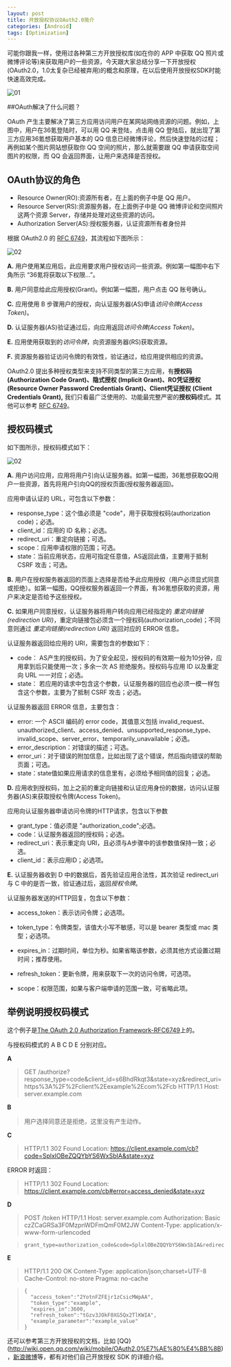```yaml
---
layout: post
title: 开放授权协议OAuth2.0简介
categories: [Android]
tags: [Optimization]
---
```


可能你跟我一样，使用过各种第三方开放授权库(如在你的 APP 中获取 QQ 照片或微博评论等)来获取用户的一些资源，今天跟大家总结分享一下开放授权(OAuth2.0，1.0太复杂已经被弃用)的概念和原理，在以后使用开放授权SDK时能快速高效完成。

![01](/album/2015/2015-01-09-introduce-to-oath2-1.png)

##OAuth解决了什么问题？

OAuth 产生主要解决了第三方应用访问用户在某网站网络资源的问题。例如，上图中，用户在36氪登陆时，可以用 QQ 来登陆，点击用 QQ 登陆后，就出现了第三方应用36氪想获取用户基本的 QQ 信息已经微博评论，然后快速登陆的过程；再例如某个图片网站想获取你 QQ 空间的照片，那么就需要跟 QQ 申请获取空间图片的权限，而 QQ 会返回界面，让用户来选择是否授权。


## OAuth协议的角色

- Resource Owner(RO):资源所有者，在上面的例子中是 QQ 用户。
- Resource Server(RS):资源服务器，在上面例子中是 QQ 微博评论和空间照片这两个资源 Server，存储并处理对这些资源的访问。
- Authorization Server(AS):授权服务器，认证资源所有者身份并



根据 OAuth2.0 的 [RFC 6749](https://tools.ietf.org/html/rfc6749)，其流程如下图所示：

![02](/album/2015/2015-01-09-introduce-to-oath2-2.png)


**A.** 用户使用某应用后，此应用要求用户授权访问一些资源。例如第一幅图中右下角所示 “36氪将获取以下权限...”。

**B.** 用户同意给此应用授权(Grant)。例如第一幅图，用户点击 QQ 账号确认。

**C.** 应用使用 B 步骤用户的授权，向认证服务器(AS)申请*访问令牌(Access Token)*。

**D.** 认证服务器(AS)验证通过后，向应用返回*访问令牌(Access Token)*。

**E.**  应用使用获取到的*访问令牌*，向资源服务器(RS)获取资源。

**F.** 资源服务器验证访问令牌的有效性，验证通过，给应用提供相应的资源。


OAuth2.0 提出多种授权类型来支持不同类型的第三方应用，有**授权码(Authorization Code Grant)、隐式授权 (Implicit Grant)、RO凭证授权 (Resource Owner Password Credentials Grant)、Client凭证授权 (Client Credentials Grant),** 我们只看最广泛使用的、功能最完整严密的**授权码**模式。其他可以参考 [RFC 6749](https://tools.ietf.org/html/rfc6749)。



## 授权码模式

如下图所示，授权码模式如下：

![02](/album/2015/2015-01-09-introduce-to-oath2-3.png)


**A.** 用户访问应用，应用将用户引向认证服务器。如第一幅图，36氪想获取QQ用户一些资源，首先将用户引向QQ的授权页面(授权服务器返回)。

应用申请认证的 URL，可包含以下参数：

- response_type：这个值必须是 "code"，用于获取授权码(authorization code)；必选。
- client_id：应用的 ID 名称；必选。
- redirect_uri：重定向链接；可选。
- scope：应用申请权限的范围；可选。
- state：当前应用状态，应用可指定任意值，AS返回此值，主要用于抵制 CSRF 攻击；可选。

**B.** 用户在授权服务器返回的页面上选择是否给予此应用授权（用户必须显式同意或拒绝）。如第一幅图，QQ授权服务器返回一个界面，有36氪想获取的资源，用户来决定是否给予这些授权。

**C.** 如果用户同意授权，认证服务器将用户转向应用已经指定的 *重定向链接(redirection URI)*，重定向链接包必须含一个授权码(authorization_code)；不同意则通过 *重定向链接(redirection URI)* 返回对应的 ERROR 信息。

认证服务器返回给应用的 URI，需要包含的参数如下：

- code： AS产生的授权码，为了安全起见，授权码的有效期一般为10分钟，应用拿到后只能使用一次；多余一次 AS 拒绝服务。授权码与应用 ID 以及重定向 URL 一一对应；必选。
- state： 若应用的请求中包含这个参数，认证服务器的回应也必须一模一样包含这个参数，主要为了抵制 CSRF 攻击；必选。

认证服务器返回 ERROR 信息，主要包含：

- error: 一个 ASCII 编码的 error code，其值意义包括 invalid_request、unauthorized_client、access_denied、unsupported_response_type、invalid_scope、server_error、temporarily_unavailable；必选。
- error_description：对错误的描述；可选。
- error_uri：对于错误的附加信息，比如出现了这个错误，然后指向错误的帮助页面；可选。
- state：state值如果应用请求的信息里有，必须给予相同值的回复；必选。

**D.** 应用收到授权码，加上之前的重定向链接和认证应用身份的数据，访问认证服务器(AS)来获取授权令牌(Access Token)。

应用向认证服务器申请访问令牌的HTTP请求，包含以下参数

- grant_type：值必须是 "authorization_code";必选。
- code：认证服务器返回的授权码；必选。
- redirect_uri：表示重定向 URI，且必须与A步骤中的该参数值保持一致；必选。
- client_id：表示应用ID；必选项。

**E.** 认证服务器收到 D 中的数据后，首先验证应用合法性，其次验证 redirect_uri 与 C 中的是否一致，验证通过后，返回*授权令牌*。

认证服务器发送的HTTP回复，包含以下参数：

- access_token：表示访问令牌；必选项。

- token_type：令牌类型，该值大小写不敏感，可以是 bearer 类型或 mac 类型；必选项。

- expires_in：过期时间，单位为秒。如果省略该参数，必须其他方式设置过期时间；推荐使用。

- refresh_token：更新令牌，用来获取下一次的访问令牌，可选项。

- scope：权限范围，如果与客户端申请的范围一致，可省略此项。

## 举例说明授权码模式

这个例子是[The OAuth 2.0 Authorization Framework-RFC6749](https://tools.ietf.org/html/rfc6749)上的。

与授权码模式的 A B C D E 分别对应。

**A**

> GET /authorize?response_type=code&client_id=s6BhdRkqt3&state=xyz&redirect_uri=https%3A%2F%2Fclient%2Eexample%2Ecom%2Fcb HTTP/1.1
> Host: server.example.com

**B**

> 用户选择同意还是拒绝，这里没有产生动作。

**C**

> HTTP/1.1 302 Found
> Location: https://client.example.com/cb?code=SplxlOBeZQQYbYS6WxSbIA&state=xyz

ERROR 时返回：

> HTTP/1.1 302 Found
> Location: https://client.example.com/cb#error=access_denied&state=xyz

**D**

> POST /token HTTP/1.1
>     Host: server.example.com
>     Authorization: Basic czZCaGRSa3F0MzpnWDFmQmF0M2JW
>     Content-Type: application/x-www-form-urlencoded

>     grant_type=authorization_code&code=SplxlOBeZQQYbYS6WxSbIA&redirect_uri=https%3A%2F%2Fclient%2Eexample%2Ecom%2Fcb

**E**

>   HTTP/1.1 200 OK
>     Content-Type: application/json;charset=UTF-8
>     Cache-Control: no-store
>     Pragma: no-cache

>     {
>       "access_token":"2YotnFZFEjr1zCsicMWpAA",
>       "token_type":"example",
>       "expires_in":3600,
>       "refresh_token":"tGzv3JOkF0XG5Qx2TlKWIA",
>       "example_parameter":"example_value"
>     }


还可以参考第三方开放授权的文档，比如 [QQ}(http://wiki.open.qq.com/wiki/mobile/OAuth2.0%E7%AE%80%E4%BB%8B)，[新浪微博](http://open.weibo.com/wiki/Oauth)等，都有对他们自己开放授权 SDK 的详细介绍。